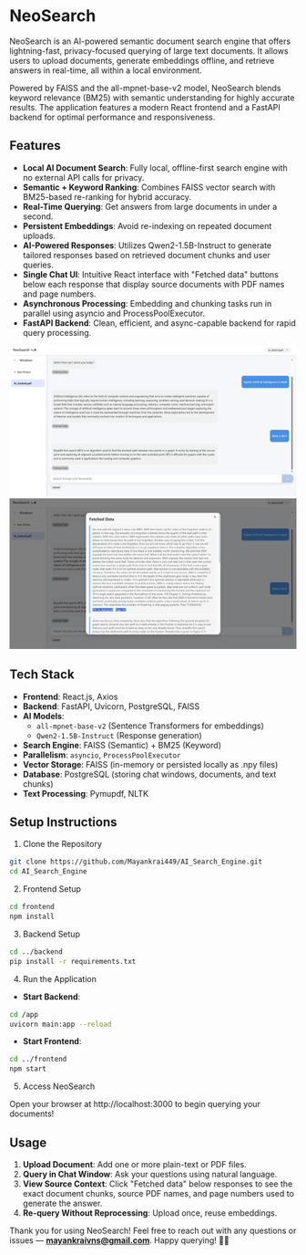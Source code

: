 # NeoSearch

NeoSearch is an AI-powered semantic document search engine that offers lightning-fast, privacy-focused querying of large text documents. It allows users to upload documents, generate embeddings offline, and retrieve answers in real-time, all within a local environment.

Powered by FAISS and the all-mpnet-base-v2 model, NeoSearch blends keyword relevance (BM25) with semantic understanding for highly accurate results. The application features a modern React frontend and a FastAPI backend for optimal performance and responsiveness.

## Features

* **Local AI Document Search**: Fully local, offline-first search engine with no external API calls for privacy.
* **Semantic + Keyword Ranking**: Combines FAISS vector search with BM25-based re-ranking for hybrid accuracy.
* **Real-Time Querying**: Get answers from large documents in under a second.
* **Persistent Embeddings**: Avoid re-indexing on repeated document uploads.
* **AI-Powered Responses**: Utilizes Qwen2-1.5B-Instruct to generate tailored responses based on retrieved document chunks and user queries.
* **Single Chat UI**: Intuitive React interface with "Fetched data" buttons below each response that display source documents with PDF names and page numbers.
* **Asynchronous Processing**: Embedding and chunking tasks run in parallel using asyncio and ProcessPoolExecutor.
* **FastAPI Backend**: Clean, efficient, and async-capable backend for rapid query processing.

![Chat](images/chat.png)
![Data](images/data.png)

## Tech Stack

* **Frontend**: React.js, Axios
* **Backend**: FastAPI, Uvicorn, PostgreSQL, FAISS
* **AI Models**: 
  * `all-mpnet-base-v2` (Sentence Transformers for embeddings)
  * `Qwen2-1.5B-Instruct` (Response generation)
* **Search Engine**: FAISS (Semantic) + BM25 (Keyword)
* **Parallelism**: `asyncio`, `ProcessPoolExecutor`
* **Vector Storage**: FAISS (in-memory or persisted locally as .npy files)
* **Database**: PostgreSQL (storing chat windows, documents, and text chunks)
* **Text Processing**: Pymupdf, NLTK

## Setup Instructions

1. Clone the Repository

```bash
git clone https://github.com/Mayankrai449/AI_Search_Engine.git
cd AI_Search_Engine
```

2. Frontend Setup

```bash
cd frontend
npm install
```

3. Backend Setup

```bash
cd ../backend
pip install -r requirements.txt
```

4. Run the Application

* **Start Backend**:

```bash
cd /app
uvicorn main:app --reload
```

* **Start Frontend**:

```bash
cd ../frontend
npm start
```

5. Access NeoSearch

Open your browser at http://localhost:3000 to begin querying your documents!

## Usage

1. **Upload Document**: Add one or more plain-text or PDF files.
2. **Query in Chat Window**: Ask your questions using natural language.
3. **View Source Context**: Click "Fetched data" below responses to see the exact document chunks, source PDF names, and page numbers used to generate the answer.
4. **Re-query Without Reprocessing**: Upload once, reuse embeddings.

Thank you for using NeoSearch! Feel free to reach out with any questions or issues — **mayankraivns@gmail.com**. Happy querying! 🧠📄